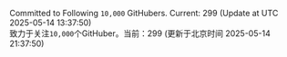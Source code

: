 Committed to Following `10,000` GitHubers. Current: <!-- FOLLOWING_COUNT -->299<!-- FOLLOWING_COUNT --> (Update at UTC <!-- LAST_UPDATED -->2025-05-14 13:37:50<!-- LAST_UPDATED -->)<br>
致力于关注`10,000`个GitHuber。当前：<!-- FOLLOWING_COUNT -->299<!-- FOLLOWING_COUNT --> (更新于北京时间 <!-- LAST_UPDATED_CST -->2025-05-14 21:37:50<!-- LAST_UPDATED_CST -->)
